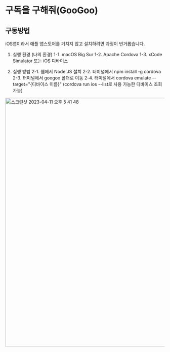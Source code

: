 # 구독을 구해줘(GooGoo)

## 구동방법
iOS앱이라서 애플 앱스토어를 거치지 않고 설치하려면 과정이 번거롭습니다.

1. 실행 환경 (나의 환경)
	1-1. macOS Big Sur
	1-2. Apache Cordova
	1-3. xCode Simulator 또는 iOS 디바이스

2. 실행 방법
	2-1. 웹에서 Node.JS 설치
	2-2. 터미널에서 npm install -g cordova
	2-3. 터미널에서 googoo 폴더로 이동
	2-4. 터미널에서 cordova emulate --target="{디바이스 이름}" 
	(cordova run ios --list로 사용 가능한 디바이스 조회 가능)
	
<img width="787" alt="스크린샷 2023-04-11 오후 5 41 48" src="https://user-images.githubusercontent.com/54742811/231236310-0dcebb27-c7dc-4b60-b063-34272ee217f9.png">
